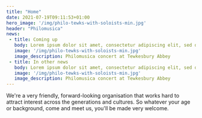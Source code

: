 ```yaml
---
title: "Home"
date: 2021-07-19T09:11:53+01:00
hero_image: '/img/philo-tewks-with-soloists-min.jpg'
header: "Philomusica"
news:
 - title: Coming up
   body: Lorem ipsum dolor sit amet, consectetur adipiscing elit, sed do eiusmod tempor incididunt ut labore et dolore magna aliqua. Ut enim ad minim veniam, quis nostrud exercitation ullamco laboris nisi ut aliquip ex ea commodo consequat. Duis aute irure dolor in reprehenderit in voluptate velit esse cillum dolore eu fugiat nulla pariatur. Excepteur sint occaecat cupidatat non proident, sunt in culpa qui officia deserunt mollit anim id est laborum.
   image: '/img/philo-tewks-with-soloists-min.jpg'
   image_description: Philomusica concert at Tewkesbury Abbey
 - title: In other news
   body: Lorem ipsum dolor sit amet, consectetur adipiscing elit, sed do eiusmod tempor incididunt ut labore et dolore magna aliqua. Ut enim ad minim veniam, quis nostrud exercitation ullamco laboris nisi ut aliquip ex ea commodo consequat. Duis aute irure dolor in reprehenderit in voluptate velit esse cillum dolore eu fugiat nulla pariatur. Excepteur sint occaecat cupidatat non proident, sunt in culpa qui officia deserunt mollit anim id est laborum.
   image: '/img/philo-tewks-with-soloists-min.jpg'
   image_description: Philomusica concert at Tewkesbury Abbey
---
```

We're a very friendly, forward-looking organisation that works hard to attract interest across the generations and cultures. So whatever your age or background, come and meet us, you'll be made very welcome.

